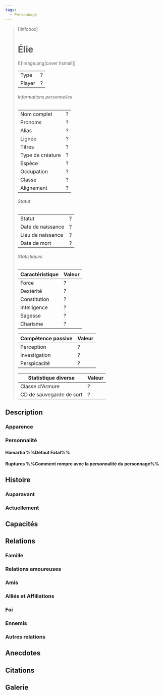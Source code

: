 ```yaml
---
tags:
  - Personnage
---
```

> [!infobox]
> # Élie
> ![[Image.png|cover hsmall]]
> 
> |||
> | ---- | ---- |
> | Type | ? |
> | Player | ? |
> ###### Informations personnelles
> |||
> | ---- | ---- |
> | Nom complet | ? |
> | Pronoms | ? |
> | Alias | ? |
> | Lignée | ? |
> | Titres | ? |
> | Type de créature | ? |
> | Espèce | ? |
> | Occupation | ? |
> | Classe | ? |
> | Alignement | ? |
> ###### Statut
> |||
> | ---- | ---- |
> | Statut | ? |
> | Date de naissance | ? |
> | Lieu de naissance | ? |
> | Date de mort | ? |
> ###### Statistiques
> | Caractéristique | Valeur |
> | ---- | ---- |
> | Force | ? |
> | Dextérité | ? |
> | Constitution | ? |
> | Intelligence | ? |
> | Sagesse | ? |
> | Charisme | ? |
> 
> | Compétence passive | Valeur |
> | ---- | ---- |
> | Perception | ? |
> | Investigation | ? |
> | Perspicacité | ? |
> 
> | Statistique diverse | Valeur |
> | ---- | ---- |
> | Classe d'Armure | ? |
> | CD de sauvegarde de sort | ? |

## Description
### Apparence

### Personnalité

#### Hamartia %%Défaut Fatal%%

#### Ruptures %%Comment rompre avec la personnalité du personnage%%

## Histoire

### Auparavant

### Actuellement

## Capacités

## Relations
### Famille
### Relations amoureuses
### Amis
### Alliés et Affiliations
### Foi
### Ennemis
### Autres relations

## Anecdotes

## Citations

## Galerie